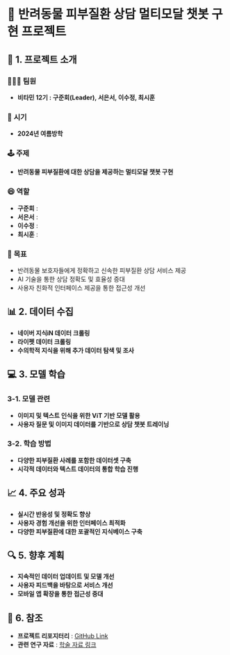 # 🐾 반려동물 피부질환 상담 멀티모달 챗봇 구현 프로젝트

## 🎯 1. 프로젝트 소개
### 🧑‍🤝‍🧑 **팀원**
- **비타민 12기 : 구준회(Leader), 서은서, 이수정, 최시훈**
 
### 📅 **시기**
- **2024년 여름방학**

### 🕹️ **주제**
- **반려동물 피부질환에 대한 상담을 제공하는 멀티모달 챗봇 구현**

### 😄 **역할**
- **구준회** : 
- **서은서** : 
- **이수정** : 
- **최시훈** : 

### 🎯 **목표**
- 반려동물 보호자들에게 정확하고 신속한 피부질환 상담 서비스 제공
- AI 기술을 통한 상담 정확도 및 효율성 증대
- 사용자 친화적 인터페이스 제공을 통한 접근성 개선

## 📊 2. 데이터 수집
- **네이버 지식iN 데이터 크롤링**
- **라이펫 데이터 크롤링**
- **수의학적 지식을 위해 추가 데이터 탐색 및 조사**

## 💻 3. 모델 학습
### 3-1. 모델 관련
- **이미지 및 텍스트 인식을 위한 ViT 기반 모델 활용**
- **사용자 질문 및 이미지 데이터를 기반으로 상담 챗봇 트레이닝**

### 3-2. 학습 방법
- **다양한 피부질환 사례를 포함한 데이터셋 구축**
- **시각적 데이터와 텍스트 데이터의 통합 학습 진행**

## 📈 4. 주요 성과
- **실시간 반응성 및 정확도 향상**
- **사용자 경험 개선을 위한 인터페이스 최적화**
- **다양한 피부질환에 대한 포괄적인 지식베이스 구축**

## 🔍 5. 향후 계획  
- **지속적인 데이터 업데이트 및 모델 개선**
- **사용자 피드백을 바탕으로 서비스 개선**
- **모바일 앱 확장을 통한 접근성 증대**

## 🧹 6. 참조
- **프로젝트 리포지터리** : [GitHub Link](#)
- **관련 연구 자료** : [학술 자료 링크](#)
